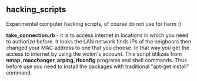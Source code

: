 <h2>hacking_scripts</h2>

Experimental computer hacking scripts, of course do not use for harm :)

<strong>take_connection.rb</strong> - it is to access internet in locations in which you need to authorize before. It looks the LAN network finds IPs of the neigboors then changed your MAC address to one that you choose. In that way you get the access to internet by using the victim's account. This script utilizes from <b>nmap, macchanger, arping, ifconfig</b> programs and shell commands. Thus before use you need to install the packages with traditional "apt-get install" command.  
